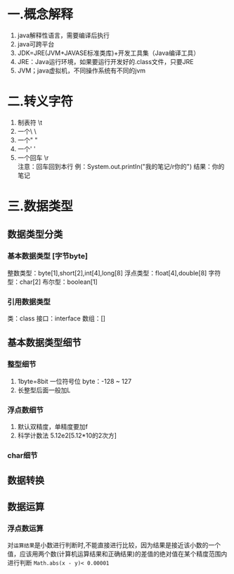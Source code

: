 # 一.概念解释
1. java解释性语言，需要编译后执行
2. java可跨平台
3. JDK=JRE(JVM+JAVASE标准类库)+开发工具集（Java编译工具）
4. JRE：Java运行环境，如果要运行开发好的.class文件，只要JRE
5. JVM；java虚拟机，不同操作系统有不同的jvm

# 二.转义字符
1. 制表符    \t
2. 一个\     \\
3. 一个"     \"
4. 一个'     \'
5. 一个回车  \r  
注意：回车回到本行
例：System.out.printIn("我的笔记/r你的")
结果：你的笔记

# 三.数据类型
## 数据类型分类
### 基本数据类型 [字节byte]
整数类型：byte[1],short[2],int[4],long[8]
浮点类型：float[4],double[8]
字符型：char[2]
布尔型：boolean[1]
### 引用数据类型
类：class
接口：interface
数组：[]

## 基本数据类型细节
### 整型细节
1. 1byte=8bit  一位符号位  byte：-128 ~ 127
2. 长整型后面一般加L
### 浮点数细节
1. 默认双精度，单精度要加f
2. 科学计数法 5.12e2[5.12*10的2次方]

### char细节
## 数据转换
## 数据运算
### 浮点数运算
对`运算结果`是小数进行判断时,不能直接进行比较，因为结果是接近该小数的一个值，应该用两个数(计算机运算结果和正确结果)的差值的绝对值在某个精度范围内进行判断 `Math.abs(x - y)< 0.00001` 